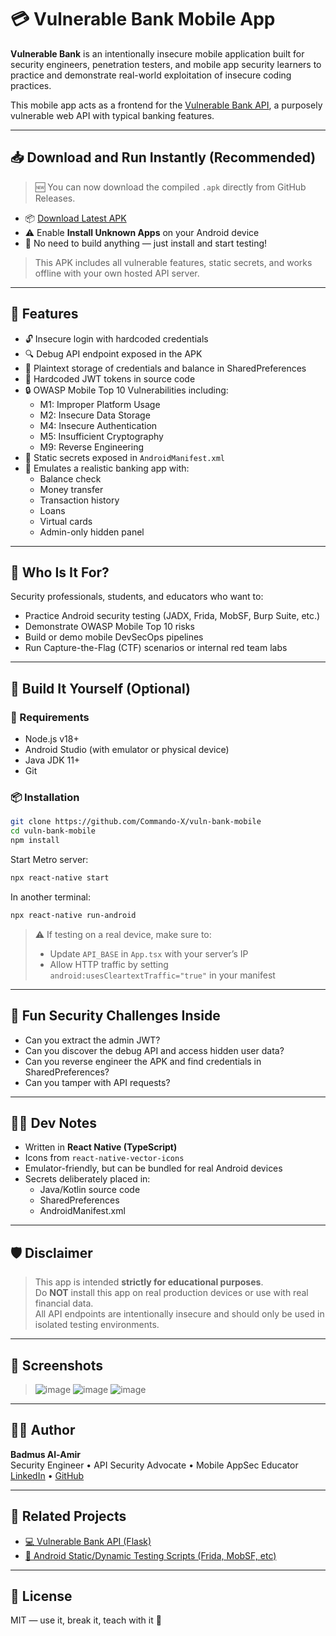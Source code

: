 # 💳 Vulnerable Bank Mobile App

**Vulnerable Bank** is an intentionally insecure mobile application built for security engineers, penetration testers, and mobile app security learners to practice and demonstrate real-world exploitation of insecure coding practices.

This mobile app acts as a frontend for the [Vulnerable Bank API](https://github.com/Commando-X/vuln-bank), a purposely vulnerable web API with typical banking features.

---

## 📥 Download and Run Instantly (Recommended)

> 🆕 You can now download the compiled `.apk` directly from GitHub Releases.

- 📦 [Download Latest APK](https://github.com/Commando-X/vuln-bank-mobile/releases/latest)
- ⚠️ Enable **Install Unknown Apps** on your Android device
- 🚫 No need to build anything — just install and start testing!

> This APK includes all vulnerable features, static secrets, and works offline with your own hosted API server.

---

## 📲 Features

- 🔓 Insecure login with hardcoded credentials
- 🔍 Debug API endpoint exposed in the APK
- 🛑 Plaintext storage of credentials and balance in SharedPreferences
- 🔑 Hardcoded JWT tokens in source code
- 🔒 OWASP Mobile Top 10 Vulnerabilities including:
  - M1: Improper Platform Usage
  - M2: Insecure Data Storage
  - M4: Insecure Authentication
  - M5: Insufficient Cryptography
  - M9: Reverse Engineering
- 💾 Static secrets exposed in `AndroidManifest.xml`
- 📱 Emulates a realistic banking app with:
  - Balance check
  - Money transfer
  - Transaction history
  - Loans
  - Virtual cards
  - Admin-only hidden panel

---

## 🧪 Who Is It For?

Security professionals, students, and educators who want to:

- Practice Android security testing (JADX, Frida, MobSF, Burp Suite, etc.)
- Demonstrate OWASP Mobile Top 10 risks
- Build or demo mobile DevSecOps pipelines
- Run Capture-the-Flag (CTF) scenarios or internal red team labs

---

## 🚧 Build It Yourself (Optional)

### 🧱 Requirements

- Node.js v18+
- Android Studio (with emulator or physical device)
- Java JDK 11+
- Git

### 📦 Installation

```bash
git clone https://github.com/Commando-X/vuln-bank-mobile
cd vuln-bank-mobile
npm install
```

Start Metro server:

```bash
npx react-native start
```

In another terminal:

```bash
npx react-native run-android
```

> ⚠️ If testing on a real device, make sure to:
> - Update `API_BASE` in `App.tsx` with your server’s IP
> - Allow HTTP traffic by setting `android:usesCleartextTraffic="true"` in your manifest

---

## 🧠 Fun Security Challenges Inside

- Can you extract the admin JWT?
- Can you discover the debug API and access hidden user data?
- Can you reverse engineer the APK and find credentials in SharedPreferences?
- Can you tamper with API requests?

---

## 🧑‍💻 Dev Notes

- Written in **React Native (TypeScript)**
- Icons from `react-native-vector-icons`
- Emulator-friendly, but can be bundled for real Android devices
- Secrets deliberately placed in:
  - Java/Kotlin source code
  - SharedPreferences
  - AndroidManifest.xml

---

## 🛡 Disclaimer

> This app is intended **strictly for educational purposes**.  
> Do **NOT** install this app on real production devices or use with real financial data.  
> All API endpoints are intentionally insecure and should only be used in isolated testing environments.

---

## 📸 Screenshots

> ![image](https://github.com/user-attachments/assets/33f43c66-dcb1-467e-b076-66e91d028288)
> ![image](https://github.com/user-attachments/assets/6f80f404-823b-46e7-9c4e-841a1727cff9)
> ![image](https://github.com/user-attachments/assets/ad31551a-d0e5-4627-92d8-d0bb8c39abe8)

---

## 👨‍🎓 Author

**Badmus Al-Amir**  
Security Engineer • API Security Advocate • Mobile AppSec Educator  
[LinkedIn](https://linkedin.com/in/badmus-al-amir) • [GitHub](https://github.com/Commando-X)

---

## 📂 Related Projects

- [💻 Vulnerable Bank API (Flask)](https://github.com/Commando-X/vuln-bank)
- [📱 Android Static/Dynamic Testing Scripts (Frida, MobSF, etc)](https://github.com/Commando-X/)

---

## 🏁 License

MIT — use it, break it, teach with it 🧠
